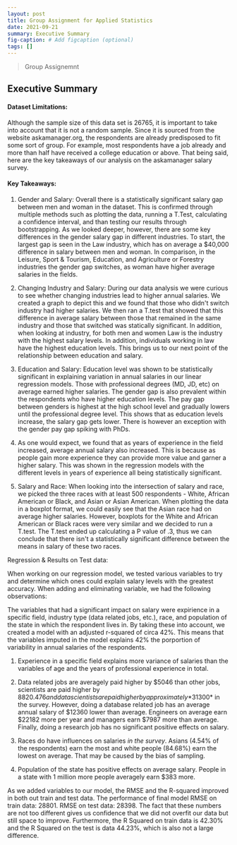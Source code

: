 ```yaml
---
layout: post
title: Group Assignment for Applied Statistics
date: 2021-09-21
summary: Executive Summary
fig-caption: # Add figcaption (optional)
tags: []
---
```


> Group Assignemnt

## Executive Summary

#### Dataset Limitations:

Although the sample size of this data set is 26765, it is important to take into account that it is not a random sample. Since it is sourced from the website askamanager.org, the respondents are already predisposed to fit some sort of group. For example, most respondents have a job already and more than half have received a college education or above. That being said, here are the key takeaways of our analysis on the askamanager salary survey.

#### Key Takeaways:

1.  Gender and Salary: Overall there is a statistically significant salary gap between men and woman in the dataset. This is confirmed through multiple methods such as plotting the data, running a T.Test, calculating a confidence interval, and than testing our results through bootstrapping. As we looked deeper, however, there are some key differences in the gender salary gap in different industries. To start, the largest gap is seen in the Law industry, which has on average a $40,000 difference in salary between men and woman. In comparison, in the Leisure, Sport & Tourism, Education, and Agriculture or Forestry industries the gender gap switches, as woman have higher average salaries in the fields.

2.  Changing Industry and Salary: During our data analysis we were curious to see whether changing industries lead to higher annual salaries. We created a graph to depict this and we found that those who didn't switch industry had higher salaries. We then ran a T.test that showed that this difference in average salary between those that remained in the same industry and those that switched was statically significant. In addition, when looking at industry, for both men and women Law is the industry with the highest salary levels. In addition, individuals working in law have the highest education levels. This brings us to our next point of the relationship between education and salary.

3.  Education and Salary: Education level was shown to be statistically significant in explaining variation in annual salaries in our linear regression models. Those with professional degrees (MD, JD, etc) on average earned higher salaries. The gender gap is also prevalent within the respondents who have higher education levels. The pay gap between genders is highest at the high school level and gradually lowers until the professional degree level. This shows that as education levels increase, the salary gap gets lower. There is however an exception with the gender pay gap spiking with PhDs.

4.  As one would expect, we found that as years of experience in the field increased, average annual salary also increased. This is because as people gain more experience they can provide more value and garner a higher salary. This was shown in the regression models with the different levels in years of experience all being statistically significant.

5.  Salary and Race: When looking into the intersection of salary and race, we picked the three races with at least 500 respondents - White, African American or Black, and Asian or Asian American. When plotting the data in a boxplot format, we could easily see that the Asian race had on average higher salaries. However, boxplots for the White and African American or Black races were very similar and we decided to run a T.test. The T.test ended up calculating a P value of .3, thus we can conclude that there isn't a statistically significant difference between the means in salary of these two races.


Regression & Results on Test data:

When working on our regression model, we tested various variables to try and determine which ones could explain salary levels with the greatest accuracy. When adding and eliminating variable, we had the following observations:

The variables that had a significant impact on salary were expirience in a specific field, industry type (data related jobs, etc.), race, and population of the state in which the respondent lives in. By taking these into account, we created a model with an adjusted r-squared of circa 42%. This means that the variables imputed in the model explains 42% the porportion of variability in annual salaries of the respondents.

1.  Experience in a specific field explains more variance of salaries than the variables of age and the years of professional experience in total.

2.  Data related jobs are averagely paid higher by $5046 than other jobs, scientists are paid higher by $8820.476 and data scientists are paid higher by approximately *$31300* in the survey. However, doing a database related job has an average annual salary of $12360 lower than average. Engineers on average earn $22182 more per year and managers earn $7987 more than average. Finally, doing a research job has no significant positive effects on salary.

3.  Races do have influences on salaries *in the survey*. Asians (4.54% of the respondents) earn the most and white people (84.68%) earn the lowest on average. That may be caused by the bias of sampling.

4.  Population of the state has positive effects on average salary. People in a state with 1 million more people averagely earn $383 more.

As we added variables to our model, the RMSE and the R-squared improved in both out train and test data. The performance of final model RMSE on train data: 28801. RMSE on test data: 28398. The fact that these numbers are not too different gives us confidence that we did not overfit our data but still space to improve. Furthermore, the R Squared on train data is 42.30% and the R Squared on the test is data 44.23%, which is also not a large difference.
